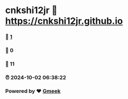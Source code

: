 # cnkshi12jr :link: https://cnkshi12jr.github.io 
### :page_facing_up: [1](https://cnkshi12jr.github.io/tag.html) 
### :speech_balloon: 0 
### :hibiscus: 11 
### :alarm_clock: 2024-10-02 06:38:22 
### Powered by :heart: [Gmeek](https://github.com/Meekdai/Gmeek)
